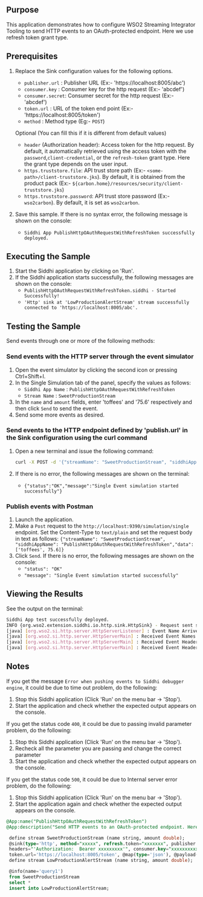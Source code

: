 ## Purpose

This application demonstrates how to configure WSO2 Streaming Integrator Tooling to send HTTP events to an OAuth-protected endpoint. Here we use refresh token grant type.

## Prerequisites


1. Replace the Sink configuration values for the following options.
    - `publisher.url` : Publisher URL (Ex:- 'https://localhost:8005/abc')
    - `consumer.key`  : Consumer key for the http request (Ex:- 'abcdef')
    - `consumer.secret`: Consumer secret for the http request (Ex:- 'abcdef')
    - `token.url`     : URL of the token end point (Ex:- 'https://localhost:8005/token')
    - `method`        : Method type (Eg:- `POST`)

    Optional (You can fill this if it is different from default values)

    - `header` (Authorization header): Access token for the http request.
    By default, it automatically retrieved using the access token with the `password`,`client-credential`, or the `refresh-token` grant type. Here the grant type depends on the user input.
    - `https.truststore.file`: API trust store path (Ex:- `<some-path>/client-truststore.jks`).
    By default, it is obtained from the product pack (Ex:- `${carbon.home}/resources/security/client-truststore.jks`)
    - `https.truststore.password`:  API trust store password (Ex:- `wso2carbon`).
    By default, it is set as `wso2carbon`.

2. Save this sample. If there is no syntax error, the following message is shown on the console:
    * `Siddhi App PublishHttpOAuthRequestWithRefreshToken successfully deployed.`

## Executing the Sample

1. Start the Siddhi application by clicking on 'Run'.
2. If the Siddhi application starts successfully, the following messages are shown on the console:
    * `PublishHttpOAuthRequestWithRefreshToken.siddhi - Started Successfully!`
    * `'Http' sink at 'LowProductionAlertStream' stream successfully connected to 'https://localhost:8005/abc'.`

## Testing the Sample

Send events through one or more of the following methods:

### Send events with the HTTP server through the event simulator

1. Open the event simulator by clicking the second icon or pressing Ctrl+Shift+I.
2. In the Single Simulation tab of the panel, specify the values as follows:
    - `Siddhi App Name`  : `PublishHttpOAuthRequestWithRefreshToken`
    - `Stream Name`     : `SweetProductionStream`
3. In the `name` and `amount` fields, enter 'toffees' and '75.6' respectively and then click `Send` to send the event.
4. Send some more events as desired.

### Send events to the HTTP endpoint defined by 'publish.url' in the Sink configuration using the curl command

1. Open a new terminal and issue the following command:

    ```bash
    curl -X POST -d '{"streamName": "SweetProductionStream", "siddhiAppName": "PublishHttpOAuthRequestWithRefreshToken","data": ['toffees', 75.6]}' http://localhost:9390/simulation/single -H 'content-type: text/plain'
    ```

2. If there is no error, the following messages are shown on the terminal:
    - `{"status":"OK","message":"Single Event simulation started successfully"}`

### Publish events with Postman

1. Launch the application.
2. Make a `Post` request to the `http://localhost:9390/simulation/single` endpoint. Set the Content-Type to `text/plain` and set the request body in text as follows:
`{"streamName": "SweetProductionStream", "siddhiAppName": "PublishHttpOAuthRequestWithRefreshToken","data": ['toffees', 75.6]}`
3. Click `Send`. If there is no error, the following messages are shown on the console:
    - `"status": "OK"`
    - `"message": "Single Event simulation started successfully"`

## Viewing the Results

See the output on the terminal:

```bash
Siddhi App test successfully deployed.
INFO {org.wso2.extension.siddhi.io.http.sink.HttpSink} - Request sent successfully to https://localhost:8005/abc
[java] [org.wso2.si.http.server.HttpServerListener] : Event Name Arrived: {"event":{"name":"toffees","amount":75.6}}
[java] [org.wso2.si.http.server.HttpServerMain] : Received Event Names:{"event":{"name":"toffees","amount":75.6}} ,
[java] [org.wso2.si.http.server.HttpServerMain] : Received Event Headers key set:[Http_method, Content-type, Content-length]
[java] [org.wso2.si.http.server.HttpServerMain] : Received Event Headers value set:[[POST], [application/json], [42]]
```

## Notes

If you get the message `Error when pushing events to Siddhi debugger engine`, it could be due to time out problem, do the following:

1. Stop this Siddhi application (Click 'Run' on the menu bar -> 'Stop').
2. Start the application and check whether the expected output appears on the console.

If you get the status code `400`, it could be due to passing invalid parameter problem, do the following:

1. Stop this Siddhi application (Click 'Run' on the menu bar -> 'Stop').
2. Recheck all the parameter you are passing and change the correct parameter
3. Start the application and check whether the expected output appears on the console.

If you get the status code `500`, it could be due to Internal server error problem, do the following:

1. Stop this Siddhi application (Click 'Run' on the menu bar -> 'Stop').
2. Start the application again and check whether the expected output appears on the console.

```sql
@App:name("PublishHttpOAuthRequestWithRefreshToken")
@App:description("Send HTTP events to an OAuth-protected endpoint. Here we use refresh token grant type.")

 define stream SweetProductionStream (name string, amount double);
 @sink(type='http', method="xxxxx", refresh.token="xxxxxxx", publisher.url='https://localhost:8005/abc',
 headers="'Authorization:  Bearer xxxxxxxxx'", consumer.key="xxxxxxxxxx", consumer.secret="xxxxxxxxxxx",
 token.url='https://localhost:8005/token', @map(type='json'), @payload( "{'name': {{name}}, 'amount': {{amount}}}"))
 define stream LowProductionAlertStream (name string, amount double);

 @info(name='query1')
 from SweetProductionStream
 select *
 insert into LowProductionAlertStream;
```
